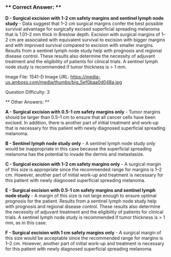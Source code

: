 ### ** Correct Answer: **

**D - Surgical excision with 1-2 cm safety margins and sentinel lymph node study** - Data suggest that 1–2 cm surgical margins confer the best possible survival advantage for surgically excised superficial spreading melanoma that is 1.01–2 mm thick in Breslow depth. Excision with surgical margins of 1–2 cm are associated with equivalent survival to excision with bigger margins and with improved survival compared to excision with smaller margins. Results from a sentinel lymph node study help with prognosis and regional disease control. These results also determine the necessity of adjuvant treatment and the eligibility of patients for clinical trials. A sentinel lymph node study is recommended if tumor thickness is > 1 mm.

Image File: 1541-D
Image URL: https://media-us.amboss.com/media/thumbs/big_5ef0baa0d048a.jpg

Question Difficulty: 3

** Other Answers: **

**A - Surgical excision with 0.5-1 cm safety margins only** - Tumor margins should be larger than 0.5–1 cm to ensure that all cancer cells have been excised. In addition, there is another part of initial treatment and work-up that is necessary for this patient with newly diagnosed superficial spreading melanoma.

**B - Sentinel lymph node study only** - A sentinel lymph node study only would be inappropriate in this case because the superficial spreading melanoma has the potential to invade the dermis and metastasize.

**C - Surgical excision with 1-2 cm safety margins only** - A surgical margin of this size is appropriate since the recommended range for margins is 1–2 cm. However, another part of initial work-up and treatment is necessary for this patient with newly diagnosed superficial spreading melanoma.

**E - Surgical excision with 0.5-1 cm safety margins and sentinel lymph node study** - A margin of this size is not large enough to ensure optimal prognosis for the patient. Results from a sentinel lymph node study help with prognosis and regional disease control. These results also determine the necessity of adjuvant treatment and the eligibility of patients for clinical trials. A sentinel lymph node study is recommended if tumor thickness is > 1 mm, as in this case.

**F - Surgical excision with 1 cm safety margins only** - A surgical margin of this size would be acceptable since the recommended range for margins is 1–2 cm. However, another part of initial work-up and treatment is necessary for this patient with newly diagnosed superficial spreading melanoma.

